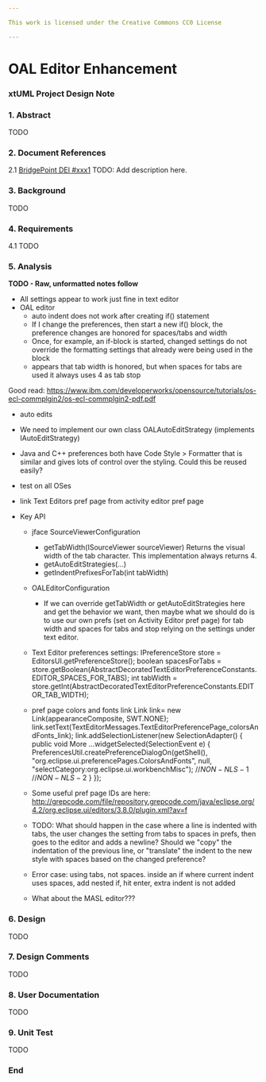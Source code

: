 ```yaml
---

This work is licensed under the Creative Commons CC0 License

---
```


# OAL Editor Enhancement 
### xtUML Project Design Note


### 1. Abstract

TODO 

### 2. Document References

<a id="2.1"></a>2.1 [BridgePoint DEI #xxx1](https://support.onefact.net/issues/xxx1) TODO: Add description here.  

### 3. Background

TODO    

### 4. Requirements

4.1 TODO    

### 5. Analysis

__TODO - Raw, unformatted notes follow__

- All settings appear to work just fine in text editor
- OAL editor
  - auto indent does not work after creating if() statement
  - If I change the preferences, then start a new if() block, the preference changes are honored for spaces/tabs and width
  - Once, for example, an if-block is started, changed settings do not override the formatting settings that already were
    being used in the block
  - appears that tab width is honored, but when spaces for tabs are used it always uses 4 as tab stop
  
Good read: https://www.ibm.com/developerworks/opensource/tutorials/os-ecl-commplgin2/os-ecl-commplgin2-pdf.pdf
  - auto edits
  
- We need to implement our own class OALAutoEditStrategy (implements IAutoEditStrategy)
  
- Java and C++ preferences both have Code Style > Formatter that is similar and gives lots of control over the styling.  Could
this be reused easily?

- test on all OSes

- link Text Editors pref page from activity editor pref page

- Key API
  - jface SourceViewerConfiguration
    - getTabWidth(ISourceViewer sourceViewer)
    Returns the visual width of the tab character. This implementation always returns 4.
    - getAutoEditStrategies(...)
    - getIndentPrefixesForTab(int tabWidth)
  - OALEditorConfiguration
    - If we can override getTabWidth or getAutoEditStrategies here and get the behavior we want, then maybe
      what we should do is to use our own prefs (set on Activity Editor pref page) for tab width and spaces for tabs and stop relying on the settings
      under text editor.
  - Text Editor preferences settings:
        IPreferenceStore store = EditorsUI.getPreferenceStore();
      boolean spacesForTabs = store.getBoolean(AbstractDecoratedTextEditorPreferenceConstants.EDITOR_SPACES_FOR_TABS);
      int tabWidth = store.getInt(AbstractDecoratedTextEditorPreferenceConstants.EDITOR_TAB_WIDTH);
  - pref page colors and fonts link
    Link link= new Link(appearanceComposite, SWT.NONE);
    link.setText(TextEditorMessages.TextEditorPreferencePage_colorsAndFonts_link);
    link.addSelectionListener(new SelectionAdapter() {
      public void More ...widgetSelected(SelectionEvent e) {
        PreferencesUtil.createPreferenceDialogOn(getShell(), "org.eclipse.ui.preferencePages.ColorsAndFonts", null, "selectCategory:org.eclipse.ui.workbenchMisc"); //$NON-NLS-1$ //$NON-NLS-2$
      }
    });

   - Some useful pref page IDs are here: http://grepcode.com/file/repository.grepcode.com/java/eclipse.org/4.2/org.eclipse.ui/editors/3.8.0/plugin.xml?av=f

  - TODO: What should happen in the case where a line is indented with tabs, the user changes the setting from tabs to spaces in prefs,
          then goes to the editor and adds a newline?  Should we "copy" the indentation of the previous line, or "translate" 
          the indent to the new style with spaces based on the changed preference?
          
  - Error case: using tabs, not spaces.  inside an if where current indent uses spaces, add nested if, hit enter, extra 
      indent is not added
  
  - What about the MASL editor???    

### 6. Design

TODO   

### 7. Design Comments

TODO   

### 8. User Documentation

TODO   

### 9. Unit Test

TODO  

### End
